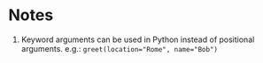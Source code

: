 # Notes
1. Keyword arguments can be used in Python instead of positional arguments. e.g.: `greet(location="Rome", name="Bob")`
